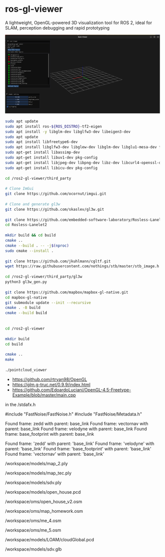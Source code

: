 # ros-gl-viewer

A lightweight, OpenGL-powered 3D visualization tool for ROS 2, ideal for SLAM, perception debugging and rapid prototyping

![gl Screenshot](https://github.com/armando-genis/ros2-gl-viewer/blob/main/img/img2.png)

```bash
sudo apt update
sudo apt install ros-${ROS_DISTRO}-tf2-eigen
sudo apt install -y libglm-dev libglfw3-dev libeigen3-dev
sudo apt update
sudo apt install libfreetype6-dev
sudo apt install libglfw3-dev libglew-dev libglm-dev libglu1-mesa-dev freeglut3-dev
sudo apt-get install libassimp-dev
sudo apt-get install libuv1-dev pkg-config
sudo apt-get install libjpeg-dev libpng-dev libz-dev libcurl4-openssl-dev
sudo apt-get install libicu-dev pkg-config

cd /ros2-gl-viewer/third_party

# Clone ImGui
git clone https://github.com/ocornut/imgui.git

# Clone and generate gl3w
git clone https://github.com/skaslev/gl3w.git

git clone https://github.com/embedded-software-laboratory/Rosless-Lanelet2.git
cd Rosless-Lanelet2

mkdir build && cd build
cmake ..
cmake --build . -- -j$(nproc)
sudo cmake --install .

git clone https://github.com/jkuhlmann/cgltf.git
wget https://raw.githubusercontent.com/nothings/stb/master/stb_image.h

cd /ros2-gl-viewer/third_party/gl3w
python3 gl3w_gen.py

git clone https://github.com/mapbox/mapbox-gl-native.git
cd mapbox-gl-native
git submodule update --init --recursive
cmake . -B build
cmake --build build


cd /ros2-gl-viewer

mkdir build
cd build

cmake ..
make

./pointcloud_viewer

```

- https://github.com/rtryan98/OpenGL
- https://glm.g-truc.net/0.9.9/index.html
- https://github.com/EdoardoLuciani/OpenGL-4.5-Freetype-Example/blob/master/main.cpp

in the /stdafx.h

#include "FastNoise/FastNoise.h"
#include "FastNoise/Metadata.h"

Found frame: zedd with parent: base_link
Found frame: vectornav with parent: base_link
Found frame: velodyne with parent: base_link
Found frame: base_footprint with parent: base_link

Found frame: 'zedd' with parent: 'base_link'
Found frame: 'velodyne' with parent: 'base_link'
Found frame: 'base_footprint' with parent: 'base_link'
Found frame: 'vectornav' with parent: 'base_link'

/workspace/models/map_2.ply

/workspace/models/map_tec.ply

/workspace/models/sdv.ply

/workspace/models/open_house.pcd

/workspace/oms/open_house_v2.osm

/workspace/oms/map_homework.osm

/workspace/oms/me_4.osm

/workspace/oms/me_5.osm

/workspace/models/LOAM/cloudGlobal.pcd

/workspace/models/sdv.glb
